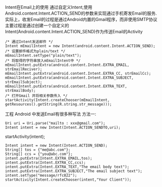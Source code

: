 Intent在Email上的使用
通过自定义Intent,使用Android.content.Intent.ACTION_SEND的参数来实现通过手机寄发Email的服务.实际上，收发Email的过程是通过Android内置的Gmail程序，而非使用SMTP协议主要过程是通过创建一个自定义的Intent(Android.content.Intent.ACTION_SEND)作为传送Email的Activity
```  
/* 通过Intent发送邮件 */
Intent mEmailIntent = new Intent(android.content.Intent.ACTION_SEND);
/* 设置邮件格式为plain/text */
mEmailIntent.setType("plain/text");
/* 将取得的字符串放入mEmailIntent中 */
mEmailIntent.putExtra(android.content.Intent.EXTRA_EMAIL, strEmailReciver);
mEmailIntent.putExtra(android.content.Intent.EXTRA_CC, strEmailCc);
mEmailIntent.putExtra(android.content.Intent.EXTRA_SUBJECT, strEmailSubject);
mEmailIntent.putExtra(android.content.Intent.EXTRA_TEXT, strEmailBody);
/* 打开Gmail 并将相关参数传入 */
startActivity(Intent.createChooser(mEmailIntent, getResources().getString(R.string.str_message))); 
```
工程
Android 中发送Email有很多种写法
方法一:
```  
Uri uri = Uri.parse("mailto : xxx@gmail.com");
Intent intent = new Intent(Intent.ACTION_SENDTO,uri);
```
startActivity(intent);
```  
Intent intent = new Intent(Intent.ACTION_SEND);
String[] tos = {"me@abc.com"};
String[] ccs = {"you@abc.com"};
intent.putExtra(Intent.EXTRA_EMAIL,tos);
intent.putExtra(Intent.EXTRA_CC,ccs);
intent.putExtra(Intent.EXTRA_TEXT,"The email body text"); 
intent.putExtra(Intent.EXTRA_SUBJECT,"The email subject text");
intent.setType("message/rfc822");
startActivity(Intent.createChooser(intent,"Your Client"));
```